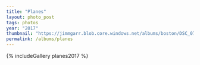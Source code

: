 ```yaml
---
title: "Planes"
layout: photo_post
tags: photos
year: "2017"
thumbnail: "https://jimmgarr.blob.core.windows.net/albums/boston/DSC_0738.jpg"
permalink: /albums/planes
---
```


{% includeGallery planes2017 %}